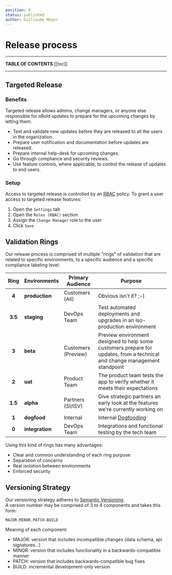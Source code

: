 ```yaml
---
position: 9
status: published
author: Guillaume Meyer
---
```


# Release process

---

**TABLE OF CONTENTS**
[[toc]]

---

## Targeted Release

### Benefits
Targeted release allows admins, change managers, or anyone else responsible for nBold updates to prepare for the upcoming changes by letting them:
- Test and validate new updates before they are released to all the users in the organization.
- Prepare user notification and documentation before updates are released.
- Prepare internal help-desk for upcoming changes.
- Go through compliance and security reviews.
- Use feature controls, where applicable, to control the release of updates to end users.

### Setup
Access to targeted release is controlled by an [RBAC](/trust-center/authentication-and-access-control.md) policy. To grant a user access to targeted release features:
1. Open the `Settings` tab
2. Open the `Roles (RBAC)` section
3. Assign the `Change Manager` role to the user
4. Click `Save`

## Validation Rings

Our release process is comprised of multiple "rings" of validation that are related to specific environments, to a specific audience and a specific compliance labeling level:

| Ring | Environments | Primary Audience | Purpose |
|:-------:|--------------|------------------|---------|
| **4** | **production** | Customers (All) | Obvious isn't it? ;-) |
| **3.5** | **staging** | DevOps Team | Test automated deployments and upgrades in an iso-production environment |
| **3** | **beta** | Customers (Preview) | Preview environment designed to help some customers prepare for updates, from a technical and change management standpoint |
| **2** | **uat** | Product Team | The product team tests the app to verify whether it meets their expectations |
| **1.5** | **alpha** | Partners (SI/ISV) | Give strategic partners an early look at the features we're currently working on |
| **1** | **dogfood** | Internal | Internal [Dogfooding](https://en.wikipedia.org/wiki/Eating_your_own_dog_food) |
| **0** | **integration** | DevOps Team | Integrations and functional testing by the tech team |

Using this kind of rings has many advantages:
* Clear and common understanding of each ring purpose
* Separation of concerns
* Real isolation between environments
* Enforced security


## Versioning Strategy

Our versioning strategy adheres to [Semantic Versioning](https://semver.org/).  
A version number may be comprised of 3 to 4 components and takes this form:

```
MAJOR.MINOR.PATCH-BUILD
```

Meaning of each component:
* MAJOR: version that includes incompatible changes (data schema, api signatures...)
* MINOR: version that includes functionality in a backwards-compatible manner
* PATCH: version that includes backwards-compatible bug fixes
* BUILD: incremental development-only version
